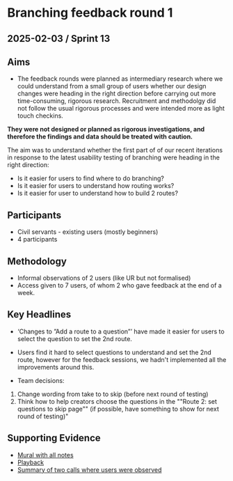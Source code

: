 # Branching feedback round 1

## 2025-02-03 / Sprint 13

## Aims
- The feedback rounds were planned as intermediary research where we could understand from a small group of users whether our design changes were heading in the right direction before carrying out more time-consuming, rigorous research. Recruitment and methodolgy did not follow the usual rigorous processes and were intended more as light touch checkins.

**They were not designed or planned as rigorous investigations, and therefore the findings and data should be treated with caution.**

The aim was to understand whether the first part of of our recent iterations in response to the latest usability testing of branching were heading in the right direction:
* Is it easier for users to find where to do branching?
* Is it easier for users to understand how routing works?
* Is it easier for user to understand how to build 2 routes?

## Participants
- Civil servants - existing users (mostly beginners)
- 4 participants

## Methodology
- Informal observations of 2 users (like UR but not formalised)
- Access given to 7 users, of whom 2 who gave feedback at the end of a week.

## Key Headlines 
- ‘Changes to ”Add a route to a question”’ have made it easier for users to select the question to set the 2nd route.

- Users find it hard to select questions to understand and set the 2nd route, however for the feedback sessions, we hadn't implemented all the improvements around this.

- Team decisions:
1) Change wording from take to to skip (before next round of testing)
2) Think how to help creators choose the questions in the ""Route 2: set questions to skip page"" (if possible, have something to show for next round of testing)"

## Supporting Evidence
- [Mural with all notes](https://app.mural.co/t/gaap0347/m/gaap0347/1738940940485/034a18851b5c49ab12351bfbde86ab1538d5f380?wid=0-1737728768635)
- [Playback](https://drive.google.com/file/d/19AhkZNGs0KCGpM4gbodjmv7uflydeUk_/view?usp=drive_link)
- [Summary of two calls where users were observed](https://docs.google.com/document/d/1XCyCtRAzAwhKfpYFPdq6f-2f6fSRMWwltwXzVDVeKTc/edit?usp=drive_link)
